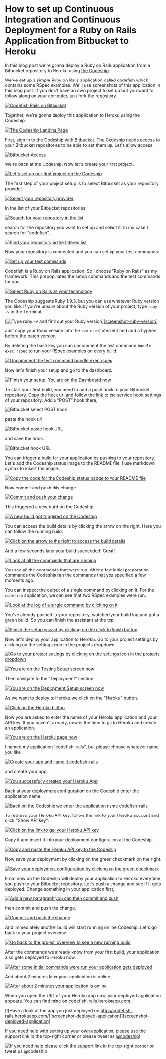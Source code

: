 How to set up Continuous Integration and Continuous Deployment for a Ruby on Rails Application from Bitbucket to Heroku
======================

In this blog post we're gonna deploy a Ruby on Rails application from a Bitbucket repository to Heroku using [the Codeship][codeship].

We've set up a simple Ruby on Rails application called [codefish][codefish-rails] which contains some RSpec examples. We'll use screenshots of this application in this blog post. If you don't have an own project to set up but you want to follow along on your computer, just fork the repository.

[![Codefish Rails on Bitbucket][screenshot-codefish-rails]][screenshot-codefish-rails]

Together, we're gonna deploy this application to Heroku using the Codeship.

[![The Codeship Landing Page][screenshot-codefish-landingpage]][screenshot-codefish-landingpage]

First, sign in to the Codeship with Bitbucket. The Codeship needs access to your Bitbucket repositories to be able to set them up. Let's allow access.

[![Bitbucket Access][screenshot-github-oauth]][screenshot-github-oauth]

We're back at the Codeship. Now let's create your first project.

[![Let's set up our first project on the Codeship][screenshot-codeship-welcome]][screenshot-codeship-welcome]

The first step of your project setup is to select Bitbucket as your repository provider.

[![Select your repository provider][screenshot-repo-provider-selection]][screenshot-repo-provider-selection]

In the list of your Bitbucket repositories

[![Search for your repository in the list][screenshot-repo-selection]][screenshot-repo-selection]

search for the repository you want to set up and select it. In my case I search for "codefish".

[![Find your repository in the filtered list][screenshot-repo-selection-filtered]][screenshot-repo-selection-filtered]

Now your repository is connected and you can set up your test commands:

[![Set up your test commands][screenshot-codeship-technology]][screenshot-codeship-technology]

Codefish is a Ruby on Rails application. So I choose "Ruby on Rails" as my framework. This prepopulates the setup commands and the test commands for you.

[![Select Ruby on Rails as your technology][screenshot-codeship-technology-rails]][screenshot-codeship-technology-rails]

The Codeship suggests Ruby 1.9.3, but you can use whatever Ruby version you like. If you're unsure about the Ruby version of your project, type `ruby -v` in the Terminal.

[![Type ruby -v and find out your Ruby version][screenshot-ruby-version]][[screenshot-ruby-version]]

Just copy your Ruby version into the `rvm use` statement and add a hyphen before the patch version.

By deleting the hash key you can uncomment the test command `bundle exec rspec` to run your RSpec examples on every build.

[![Uncomment the test command `bundle exec rspec`][screenshot-test-commands]][screenshot-test-commands]

Now let's finish your setup and go to the dashboard.

[![Finish your setup. You are on the Dashboard now][screenshot-codeship-dasboard]][screenshot-codeship-dasboard]

To start your first build, you need to add a push hook to your Bitbucket repository. Copy the hook url and follow the link to the service hook settings of your repository. Add a "POST" hook there,

![Bitbucket select POST hook](../screenshots/bitbucket/rails/select-post-hook.png)

paste the hook url

![Bitbucket paste hook URL](../screenshots/bitbucket/rails/paste-hook-url.png)

and save the hook.

![Bitbucket hook URL](../screenshots/bitbucket/rails/hook-added.png)

You can trigger a build for your application by pushing to your repository. Let's add the Codeship status image to the README file. I use markdown syntax to insert the image.

[![Copy the code for the Codeship status badge to your README file][screenshot-codeship-image]][screenshot-codeship-image]

Now commit and push this change.

[![Commit and push your change][screenshot-codeship-push]][screenshot-codeship-push]

This triggered a new build on the Codeship.

[![A new build got triggered on the Codeship][screenshot-first-build-running]][screenshot-first-build-running]

You can access the build details by clicking the arrow on the right. Here you can follow the running build.

[![Click on the arrow to the right to access the build details][screenshot-first-build-running-details]][screenshot-first-build-running-details]

And a few seconds later your build succeeded! Great!

[![Look at all the commands that are running][screenshot-first-build-finished]][screenshot-first-build-finished]

You see all the commands that were run. After a few initial preparation commands the Codeship ran the commands that you specified a few moments ago.

You can inspect the output of a single command by clicking on it. For the `codefish` application, we can see that two RSpec examples were run.

[![Look at the log of a single command by clicking on it][screenshot-build-log]][screenshot-build-log]

You've already pushed to your repository, watched your build log and got a green build. So you can finish the assistant at the top.

[![Finish the setup wizard by clicking on the click to finish button][screenshot-build-without-road-to-success]][screenshot-build-without-road-to-success]

Now let's deploy your application to Heroku. Go to your project settings by clicking on the settings icon in the projects dropdown.

[![Go to your project settings by clicking on the settings icon in the projects dropdown][screenshot-go-to-project-settings]][screenshot-go-to-project-settings]

[![You are on the Testing Setup screen now][screenshot-project-settings]][screenshot-project-settings]

Then navigate to the "Deployment" section.

[![You are on the Deployment Setup screen now][screenshot-deployment-settings]][screenshot-deployment-settings]

As we want to deploy to Heroku we click on the "Heroku" button.

[![Click on the Heroku button][screenshot-new-heroku-deployment]][screenshot-new-heroku-deployment]

Now you are asked to enter the name of your Heroku application and your API key. If you haven't already, now is the time to go to Heroku and create an application.

[![You are on the Heroku page now][screenshot-heroku-apps]][screenshot-heroku-apps]

I named my application "codefish-rails", but please choose whatever name you like

[![Create your app and name it codefish-rails][screenshot-create-heroku-app]][screenshot-create-heroku-app]

and create your app.

[![You successfully created your Heroku App][screenshot-heroku-app-created]][screenshot-heroku-app-created]

Back at your deployment configuration on the Codeship enter the application name.

[![Back on the Codeship we enter the application name codefish-rails][screenshot-heroku-deployment-name]][screenshot-heroku-deployment-name]

To retrieve your Heroku API key, follow the link to your Heroku account and click "Show API key".

[![Click on the link to get your Heroku API key][screenshot-show-api-key]][screenshot-show-api-key]

Copy it and insert it into your deployment configuration at the Codeship.

[![Copy and paste the Heroku API key to the Codeship][screenshot-complete-heroku-deployment]][screenshot-complete-heroku-deployment]

Now save your deployment by clicking on the green checkmark on the right.

[![Save your deployment configuration by clicking on the green checkmark][screenshot-saved-heroku-deployment]][screenshot-saved-heroku-deployment]

From now on the Codeship will deploy your application to Heroku everytime you push to your Bitbucket repository. Let's push a change and see if it gets deployed. Change something in your application first,

[![Add a new paragraph you can then commit and push][screenshot-added-paragraph]][screenshot-added-paragraph]

then commit and push the change.

[![Commit and push the change][screenshot-commit-and-push-paragraph]][screenshot-commit-and-push-paragraph]

And immediately another build will start running on the Codeship. Let's go back to your project overview.

[![Go back to the project overview to see a new running build][screenshot-deploy-build-started]][screenshot-deploy-build-started]

After the commands we already know from your first build, your application also gets deployed to Heroku now.

[![After some initial commands were run your application gets deployed][screenshot-build-deployment]][screenshot-build-deployment]

And about 2 minutes later your application is online.

[![After about 2 minutes your application is online][screenshot-build-deployment-complete]][screenshot-build-deployment-complete]

When you open the URL of your Heroku app now, your deployed application appears. You can find mine on [codefish-rails.herokuapp.com][codefish-rails-live].

[![Have a look at the app you just deployed on http://codefish-rails.herokuapp.com/][screenshot-deployed-application]][screenshot-deployed-application]

If you need help with setting up your own application, please use the support link in the top-right corner or please tweet us [@codeship][codeship-twitter]!

![If you need help please click the support link in the top-right corner or tweet us @codeship][screenshot-build-deployment-complete]

 [codeship]: https://www.codeship.io/
 [codeship-twitter]: http://www.twitter.com/codeship
 [codefish-rails]: https://github.com/codeship-tutorials/codefish-rails
 [codefish-rails-live]: http://codefish-rails.herokuapp.com
 [screenshot-codefish-rails]: ../../../screenshots/bitbucket/rails/codefish-rails.png
 [screenshot-codefish-landingpage]: ../../../screenshots/codeship-landingpage.png
 [screenshot-github-oauth]: ../../../screenshots/bitbucket/oauth.png
 [screenshot-codeship-welcome]: ../../../screenshots/codeship-welcome.png
 [screenshot-repo-provider-selection]: ../../../screenshots/bitbucket/repo-provider-selection.png
 [screenshot-repo-selection]: ../../../screenshots/repo-selection.png
 [screenshot-repo-selection-filtered]: ../../../screenshots/rails/repo-selection-filtered.png
 [screenshot-codeship-technology]: ../../../screenshots/codeship-technology.png
 [screenshot-codeship-technology-rails]: ../../../screenshots/rails/codeship-technology.png
 [screenshot-ruby-version]: ../../../screenshots/rails/ruby-version.png
 [screenshot-test-commands]: ../../../screenshots/rails/test-commands.png
 [screenshot-codeship-dasboard]: ../../../screenshots/bitbucket/rails/codeship-dashboard.png
 [screenshot-codeship-image]: ../../../screenshots/rails/codeship-image.png
 [screenshot-codeship-push]: ../../../screenshots/bitbucket/rails/push.png
 [screenshot-first-build-running]: ../../../screenshots/rails/first-build-running.png
 [screenshot-first-build-running-details]: ../../../screenshots/bitbucket/rails/first-build-running-details.png
 [screenshot-first-build-finished]: ../../../screenshots/bitbucket/rails/first-build-finished.png
 [screenshot-build-log]: ../../../screenshots/bitbucket/rails/build-log.png
 [screenshot-build-without-road-to-success]: ../../../bitbucket/rails/screenshots/build-without-road-to-success.png
 [screenshot-go-to-project-settings]: ../../../screenshots/bitbucket/rails/go-to-project-settings.png
 [screenshot-project-settings]: ../../../screenshots/rails/project-settings.png
 [screenshot-deployment-settings]: ../../../screenshots/rails/deployment-settings.png
 [screenshot-new-heroku-deployment]: ../../../screenshots/rails/heroku/new-deployment.png
 [screenshot-heroku-apps]: ../../../screenshots/heroku/heroku-apps.png
 [screenshot-create-heroku-app]: ../../../screenshots/heroku/create-heroku-app.png
 [screenshot-heroku-app-created]: ../../../screenshots/heroku/heroku-app-created.png
 [screenshot-heroku-deployment-name]: ../../../screenshots/rails/heroku/heroku-deployment-name.png
 [screenshot-show-api-key]: ../../../screenshots/heroku/show-api-key.png
 [screenshot-complete-heroku-deployment]: ../../../screenshots/rails/heroku/complete-deployment.png
 [screenshot-saved-heroku-deployment]: ../../../screenshots/rails/heroku/saved-deployment.png
 [screenshot-added-paragraph]: ../../../screenshots/rails/added-paragraph.png
 [screenshot-commit-and-push-paragraph]: ../../../screenshots/bitbucket/push/commit-and-push-paragraph.png
 [screenshot-deploy-build-started]: ../../../screenshots/rails/deploy-build-started.png
 [screenshot-build-deployment]: ../../../screenshots/rails/heroku/build-deployment.png
 [screenshot-build-deployment-complete]: ../../../screenshots/rails/heroku/build-deployment-complete.png
 [screenshot-deployed-application]: ../../../screenshots/rails/heroku/deployed-application.png
